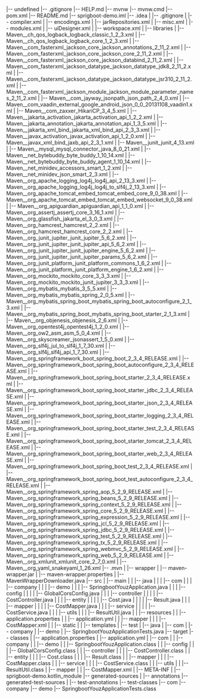 |-- undefined
    |-- .gitignore
    |-- HELP.md
    |-- mvnw
    |-- mvnw.cmd
    |-- pom.xml
    |-- README.md
    |-- sprigboot-demo.iml
    |-- .idea
    |   |-- .gitignore
    |   |-- compiler.xml
    |   |-- encodings.xml
    |   |-- jarRepositories.xml
    |   |-- misc.xml
    |   |-- modules.xml
    |   |-- uiDesigner.xml
    |   |-- workspace.xml
    |   |-- libraries
    |       |-- Maven__ch_qos_logback_logback_classic_1_2_3.xml
    |       |-- Maven__ch_qos_logback_logback_core_1_2_3.xml
    |       |-- Maven__com_fasterxml_jackson_core_jackson_annotations_2_11_2.xml
    |       |-- Maven__com_fasterxml_jackson_core_jackson_core_2_11_2.xml
    |       |-- Maven__com_fasterxml_jackson_core_jackson_databind_2_11_2.xml
    |       |-- Maven__com_fasterxml_jackson_datatype_jackson_datatype_jdk8_2_11_2.xml
    |       |-- Maven__com_fasterxml_jackson_datatype_jackson_datatype_jsr310_2_11_2.xml
    |       |-- Maven__com_fasterxml_jackson_module_jackson_module_parameter_names_2_11_2.xml
    |       |-- Maven__com_jayway_jsonpath_json_path_2_4_0.xml
    |       |-- Maven__com_vaadin_external_google_android_json_0_0_20131108_vaadin1.xml
    |       |-- Maven__com_zaxxer_HikariCP_3_4_5.xml
    |       |-- Maven__jakarta_activation_jakarta_activation_api_1_2_2.xml
    |       |-- Maven__jakarta_annotation_jakarta_annotation_api_1_3_5.xml
    |       |-- Maven__jakarta_xml_bind_jakarta_xml_bind_api_2_3_3.xml
    |       |-- Maven__javax_activation_javax_activation_api_1_2_0.xml
    |       |-- Maven__javax_xml_bind_jaxb_api_2_3_1.xml
    |       |-- Maven__junit_junit_4_13.xml
    |       |-- Maven__mysql_mysql_connector_java_8_0_21.xml
    |       |-- Maven__net_bytebuddy_byte_buddy_1_10_14.xml
    |       |-- Maven__net_bytebuddy_byte_buddy_agent_1_10_14.xml
    |       |-- Maven__net_minidev_accessors_smart_1_2.xml
    |       |-- Maven__net_minidev_json_smart_2_3.xml
    |       |-- Maven__org_apache_logging_log4j_log4j_api_2_13_3.xml
    |       |-- Maven__org_apache_logging_log4j_log4j_to_slf4j_2_13_3.xml
    |       |-- Maven__org_apache_tomcat_embed_tomcat_embed_core_9_0_38.xml
    |       |-- Maven__org_apache_tomcat_embed_tomcat_embed_websocket_9_0_38.xml
    |       |-- Maven__org_apiguardian_apiguardian_api_1_1_0.xml
    |       |-- Maven__org_assertj_assertj_core_3_16_1.xml
    |       |-- Maven__org_glassfish_jakarta_el_3_0_3.xml
    |       |-- Maven__org_hamcrest_hamcrest_2_2.xml
    |       |-- Maven__org_hamcrest_hamcrest_core_2_2.xml
    |       |-- Maven__org_junit_jupiter_junit_jupiter_5_6_2.xml
    |       |-- Maven__org_junit_jupiter_junit_jupiter_api_5_6_2.xml
    |       |-- Maven__org_junit_jupiter_junit_jupiter_engine_5_6_2.xml
    |       |-- Maven__org_junit_jupiter_junit_jupiter_params_5_6_2.xml
    |       |-- Maven__org_junit_platform_junit_platform_commons_1_6_2.xml
    |       |-- Maven__org_junit_platform_junit_platform_engine_1_6_2.xml
    |       |-- Maven__org_mockito_mockito_core_3_3_3.xml
    |       |-- Maven__org_mockito_mockito_junit_jupiter_3_3_3.xml
    |       |-- Maven__org_mybatis_mybatis_3_5_5.xml
    |       |-- Maven__org_mybatis_mybatis_spring_2_0_5.xml
    |       |-- Maven__org_mybatis_spring_boot_mybatis_spring_boot_autoconfigure_2_1_3.xml
    |       |-- Maven__org_mybatis_spring_boot_mybatis_spring_boot_starter_2_1_3.xml
    |       |-- Maven__org_objenesis_objenesis_2_6.xml
    |       |-- Maven__org_opentest4j_opentest4j_1_2_0.xml
    |       |-- Maven__org_ow2_asm_asm_5_0_4.xml
    |       |-- Maven__org_skyscreamer_jsonassert_1_5_0.xml
    |       |-- Maven__org_slf4j_jul_to_slf4j_1_7_30.xml
    |       |-- Maven__org_slf4j_slf4j_api_1_7_30.xml
    |       |-- Maven__org_springframework_boot_spring_boot_2_3_4_RELEASE.xml
    |       |-- Maven__org_springframework_boot_spring_boot_autoconfigure_2_3_4_RELEASE.xml
    |       |-- Maven__org_springframework_boot_spring_boot_starter_2_3_4_RELEASE.xml
    |       |-- Maven__org_springframework_boot_spring_boot_starter_jdbc_2_3_4_RELEASE.xml
    |       |-- Maven__org_springframework_boot_spring_boot_starter_json_2_3_4_RELEASE.xml
    |       |-- Maven__org_springframework_boot_spring_boot_starter_logging_2_3_4_RELEASE.xml
    |       |-- Maven__org_springframework_boot_spring_boot_starter_test_2_3_4_RELEASE.xml
    |       |-- Maven__org_springframework_boot_spring_boot_starter_tomcat_2_3_4_RELEASE.xml
    |       |-- Maven__org_springframework_boot_spring_boot_starter_web_2_3_4_RELEASE.xml
    |       |-- Maven__org_springframework_boot_spring_boot_test_2_3_4_RELEASE.xml
    |       |-- Maven__org_springframework_boot_spring_boot_test_autoconfigure_2_3_4_RELEASE.xml
    |       |-- Maven__org_springframework_spring_aop_5_2_9_RELEASE.xml
    |       |-- Maven__org_springframework_spring_beans_5_2_9_RELEASE.xml
    |       |-- Maven__org_springframework_spring_context_5_2_9_RELEASE.xml
    |       |-- Maven__org_springframework_spring_core_5_2_9_RELEASE.xml
    |       |-- Maven__org_springframework_spring_expression_5_2_9_RELEASE.xml
    |       |-- Maven__org_springframework_spring_jcl_5_2_9_RELEASE.xml
    |       |-- Maven__org_springframework_spring_jdbc_5_2_9_RELEASE.xml
    |       |-- Maven__org_springframework_spring_test_5_2_9_RELEASE.xml
    |       |-- Maven__org_springframework_spring_tx_5_2_9_RELEASE.xml
    |       |-- Maven__org_springframework_spring_webmvc_5_2_9_RELEASE.xml
    |       |-- Maven__org_springframework_spring_web_5_2_9_RELEASE.xml
    |       |-- Maven__org_xmlunit_xmlunit_core_2_7_0.xml
    |       |-- Maven__org_yaml_snakeyaml_1_26.xml
    |-- .mvn
    |   |-- wrapper
    |       |-- maven-wrapper.jar
    |       |-- maven-wrapper.properties
    |       |-- MavenWrapperDownloader.java
    |-- src
    |   |-- main
    |   |   |-- java
    |   |   |   |-- com
    |   |   |       |-- company
    |   |   |           |-- demo
    |   |   |               |-- SpringbootYouzApplication.java
    |   |   |               |-- config
    |   |   |               |   |-- GlobalCorsConfig.java
    |   |   |               |-- controller
    |   |   |               |   |-- CostController.java
    |   |   |               |-- entity
    |   |   |               |   |-- Cost.java
    |   |   |               |   |-- Result.java
    |   |   |               |-- mapper
    |   |   |               |   |-- CostMapper.java
    |   |   |               |-- service
    |   |   |               |   |-- CostService.java
    |   |   |               |-- utils
    |   |   |                   |-- ResultUtil.java
    |   |   |-- resources
    |   |       |-- application.properties
    |   |       |-- application.yml
    |   |       |-- mapper
    |   |       |   |-- CostMapper.xml
    |   |       |-- static
    |   |       |-- templates
    |   |-- test
    |       |-- java
    |           |-- com
    |               |-- company
    |                   |-- demo
    |                       |-- SpringbootYouzApplicationTests.java
    |-- target
        |-- classes
        |   |-- application.properties
        |   |-- application.yml
        |   |-- com
        |   |   |-- company
        |   |       |-- demo
        |   |           |-- SpringbootYouzApplication.class
        |   |           |-- config
        |   |           |   |-- GlobalCorsConfig.class
        |   |           |-- controller
        |   |           |   |-- CostController.class
        |   |           |-- entity
        |   |           |   |-- Cost.class
        |   |           |   |-- Result.class
        |   |           |-- mapper
        |   |           |   |-- CostMapper.class
        |   |           |-- service
        |   |           |   |-- CostService.class
        |   |           |-- utils
        |   |               |-- ResultUtil.class
        |   |-- mapper
        |   |   |-- CostMapper.xml
        |   |-- META-INF
        |       |-- sprigboot-demo.kotlin_module
        |-- generated-sources
        |   |-- annotations
        |-- generated-test-sources
        |   |-- test-annotations
        |-- test-classes
            |-- com
                |-- company
                    |-- demo
                        |-- SpringbootYouzApplicationTests.class
